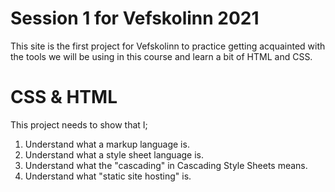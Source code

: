 # Session 1 for Vefskolinn 2021
This site is the first project for Vefskolinn to practice getting acquainted with the tools we will be using in this course and learn a bit of HTML and CSS. 

# CSS & HTML
This project needs to show that I;
1. Understand what a markup language is.
2. Understand what a style sheet language is.
3. Understand what the "cascading" in Cascading Style Sheets means.
4. Understand what "static site hosting" is.

